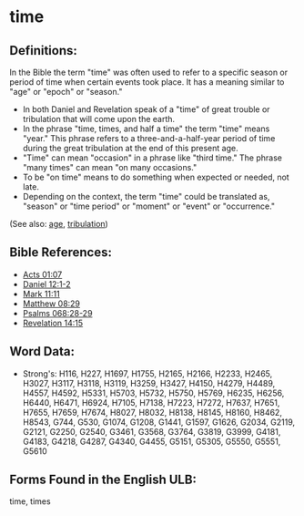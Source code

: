 # time

## Definitions:

In the Bible the term "time" was often used to refer to a specific season or period of time when certain events took place. It has a meaning similar to "age" or "epoch" or "season."

* In both Daniel and Revelation speak of a "time" of great trouble or tribulation that will come upon the earth.
* In the phrase "time, times, and half a time" the term "time" means "year." This phrase refers to a three-and-a-half-year period of time during the great tribulation at the end of this present age.
* "Time" can mean "occasion" in a phrase like "third time." The phrase "many times" can mean "on many occasions."
* To be "on time" means to do something when expected or needed, not late.
* Depending on the context, the term "time" could be translated as, "season" or "time period" or "moment" or "event" or "occurrence."

(See also: [age](../other/age.md), [tribulation](../other/tribulation.md))

## Bible References:

* [Acts 01:07](rc://en/tn/help/act/01/07)
* [Daniel 12:1-2](rc://en/tn/help/dan/12/01)
* [Mark 11:11](rc://en/tn/help/mrk/11/11)
* [Matthew 08:29](rc://en/tn/help/mat/08/29)
* [Psalms 068:28-29](rc://en/tn/help/psa/068/028)
* [Revelation 14:15](rc://en/tn/help/rev/14/15)

## Word Data:

* Strong's: H116, H227, H1697, H1755, H2165, H2166, H2233, H2465, H3027, H3117, H3118, H3119, H3259, H3427, H4150, H4279, H4489, H4557, H4592, H5331, H5703, H5732, H5750, H5769, H6235, H6256, H6440, H6471, H6924, H7105, H7138, H7223, H7272, H7637, H7651, H7655, H7659, H7674, H8027, H8032, H8138, H8145, H8160, H8462, H8543, G744, G530, G1074, G1208, G1441, G1597, G1626, G2034, G2119, G2121, G2250, G2540, G3461, G3568, G3764, G3819, G3999, G4181, G4183, G4218, G4287, G4340, G4455, G5151, G5305, G5550, G5551, G5610

## Forms Found in the English ULB:

time, times


